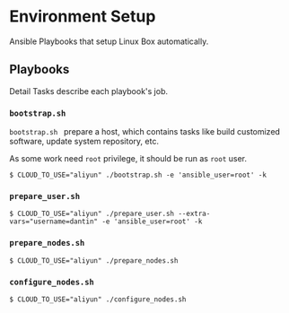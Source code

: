 # Environment Setup

Ansible Playbooks that setup Linux Box automatically.

## Playbooks

Detail Tasks describe each playbook's job.

### `bootstrap.sh`

`bootstrap.sh ` prepare a host, which contains tasks like build customized software, update system repository, etc.

As some work need `root` privilege, it should be run as `root` user.

```
$ CLOUD_TO_USE="aliyun" ./bootstrap.sh -e 'ansible_user=root' -k
```

### `prepare_user.sh`

```
$ CLOUD_TO_USE="aliyun" ./prepare_user.sh --extra-vars="username=dantin" -e 'ansible_user=root' -k
```

### `prepare_nodes.sh`

```
$ CLOUD_TO_USE="aliyun" ./prepare_nodes.sh
```

### `configure_nodes.sh`

```
$ CLOUD_TO_USE="aliyun" ./configure_nodes.sh
```
